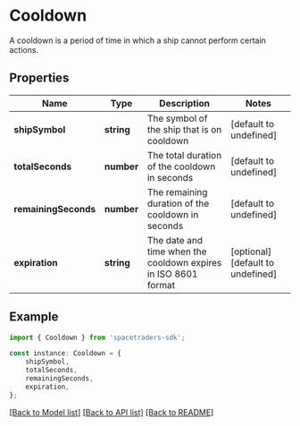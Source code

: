 # Cooldown

A cooldown is a period of time in which a ship cannot perform certain actions.

## Properties

Name | Type | Description | Notes
------------ | ------------- | ------------- | -------------
**shipSymbol** | **string** | The symbol of the ship that is on cooldown | [default to undefined]
**totalSeconds** | **number** | The total duration of the cooldown in seconds | [default to undefined]
**remainingSeconds** | **number** | The remaining duration of the cooldown in seconds | [default to undefined]
**expiration** | **string** | The date and time when the cooldown expires in ISO 8601 format | [optional] [default to undefined]

## Example

```typescript
import { Cooldown } from 'spacetraders-sdk';

const instance: Cooldown = {
    shipSymbol,
    totalSeconds,
    remainingSeconds,
    expiration,
};
```

[[Back to Model list]](../README.md#documentation-for-models) [[Back to API list]](../README.md#documentation-for-api-endpoints) [[Back to README]](../README.md)

